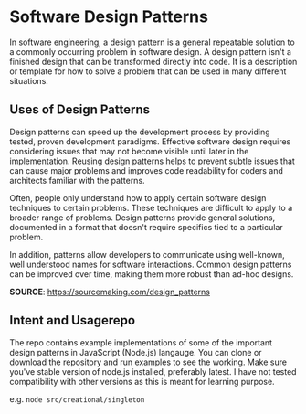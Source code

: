 # Software Design Patterns
In software engineering, a design pattern is a general repeatable solution to a commonly occurring problem in software design. A design pattern isn't a finished design that can be transformed directly into code. It is a description or template for how to solve a problem that can be used in many different situations.

## Uses of Design Patterns
Design patterns can speed up the development process by providing tested, proven development paradigms. Effective software design requires considering issues that may not become visible until later in the implementation. Reusing design patterns helps to prevent subtle issues that can cause major problems and improves code readability for coders and architects familiar with the patterns.

Often, people only understand how to apply certain software design techniques to certain problems. These techniques are difficult to apply to a broader range of problems. Design patterns provide general solutions, documented in a format that doesn't require specifics tied to a particular problem.

In addition, patterns allow developers to communicate using well-known, well understood names for software interactions. Common design patterns can be improved over time, making them more robust than ad-hoc designs.

**SOURCE**: https://sourcemaking.com/design_patterns


## Intent and Usagerepo
The repo contains example implementations of some of the important design patterns in JavaScript (Node.js) langauge. You can clone or download the repository and run examples to see the working. Make sure you've stable version of node.js installed, preferably latest. I have not tested compatibility with other versions as this is meant for learning purpose.

e.g. `node src/creational/singleton`

